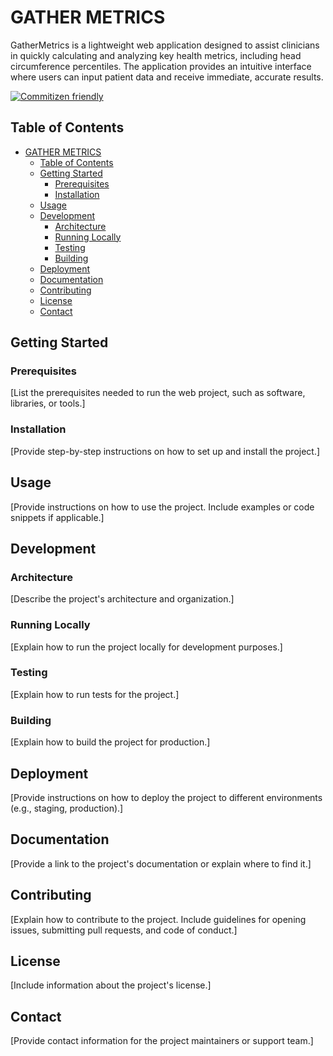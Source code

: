 # GATHER METRICS

GatherMetrics is a lightweight web application designed to assist clinicians in quickly calculating and analyzing key health metrics, including head circumference percentiles. The application provides an intuitive interface where users can input patient data and receive immediate, accurate results.

[![Commitizen friendly](https://img.shields.io/badge/commitizen-friendly-brightgreen.svg)](https://github.com/commitizen-tools/commitizen)

## Table of Contents

- [GATHER METRICS](#gather-metrics)
  - [Table of Contents](#table-of-contents)
  - [Getting Started](#getting-started)
    - [Prerequisites](#prerequisites)
    - [Installation](#installation)
  - [Usage](#usage)
  - [Development](#development)
    - [Architecture](#architecture)
    - [Running Locally](#running-locally)
    - [Testing](#testing)
    - [Building](#building)
  - [Deployment](#deployment)
  - [Documentation](#documentation)
  - [Contributing](#contributing)
  - [License](#license)
  - [Contact](#contact)

## Getting Started

### Prerequisites

[List the prerequisites needed to run the web project, such as software, libraries, or tools.]

### Installation

[Provide step-by-step instructions on how to set up and install the project.]

## Usage

[Provide instructions on how to use the project. Include examples or code snippets if applicable.]

## Development

### Architecture

[Describe the project's architecture and organization.]

### Running Locally

[Explain how to run the project locally for development purposes.]

### Testing

[Explain how to run tests for the project.]

### Building

[Explain how to build the project for production.]

## Deployment

[Provide instructions on how to deploy the project to different environments (e.g., staging, production).]

## Documentation

[Provide a link to the project's documentation or explain where to find it.]

## Contributing

[Explain how to contribute to the project. Include guidelines for opening issues, submitting pull requests, and code of conduct.]

## License

[Include information about the project's license.]

## Contact

[Provide contact information for the project maintainers or support team.]

